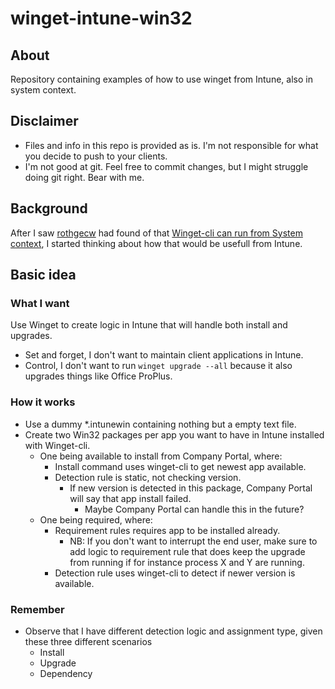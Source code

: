 # winget-intune-win32
## About
Repository containing examples of how to use winget from Intune, also in system context.

## Disclaimer
* Files and info in this repo is provided as is. I'm not responsible for what you decide to push to your clients.
* I'm not good at git. Feel free to commit changes, but I might struggle doing git right. Bear with me.

## Background
After I saw [rothgecw](https://github.com/rothgecw) had found of that [Winget-cli can run from System context](https://github.com/microsoft/winget-cli/discussions/962#discussioncomment-1561274), I started thinking about how that would be usefull from Intune.

## Basic idea
### What I want
Use Winget to create logic in Intune that will handle both install and upgrades.
* Set and forget, I don't want to maintain client applications in Intune.
* Control, I don't want to run ```winget upgrade --all``` because it also upgrades things like Office ProPlus.

### How it works
* Use a dummy *.intunewin containing nothing but a empty text file.
* Create two Win32 packages per app you want to have in Intune installed with Winget-cli.
  * One being available to install from Company Portal, where:
    * Install command uses winget-cli to get newest app available.
	* Detection rule is static, not checking version.
	  * If new version is detected in this package, Company Portal will say that app install failed.
	    * Maybe Company Portal can handle this in the future?
  * One being required, where:
    * Requirement rules requires app to be installed already.
	  * NB: If you don't want to interrupt the end user, make sure to add logic to requirement rule that does keep the upgrade from running if for instance process X and Y are running.
	* Detection rule uses winget-cli to detect if newer version is available.

### Remember
* Observe that I have different detection logic and assignment type, given these three different scenarios
  * Install
  * Upgrade
  * Dependency
